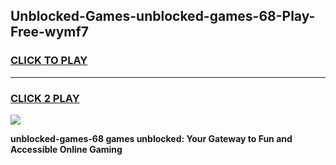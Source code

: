 
## Unblocked-Games-unblocked-games-68-Play-Free-wymf7
<h3>
<a href="https://premium76.site?title=unblocked-games-68&ref=21A">CLICK TO PLAY</a></h3>
<hr>

<h3>
<a href="https://premium76.site?title=unblocked-games-68&ref=21A">CLICK 2 PLAY</a>
  
</h3>

<a href="https://premium76.site?title=unblocked-games-68&ref=21A"><img src="https://clearcache.store/games.png"></a>


**unblocked-games-68 games unblocked: Your Gateway to Fun and Accessible Online Gaming**
